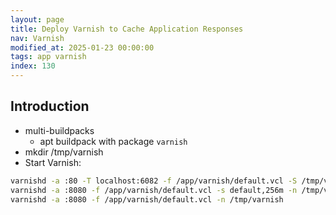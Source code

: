 ```yaml
---
layout: page
title: Deploy Varnish to Cache Application Responses
nav: Varnish
modified_at: 2025-01-23 00:00:00
tags: app varnish
index: 130
---
```


## Introduction

- multi-buildpacks
  - apt buildpack with package `varnish`
- mkdir /tmp/varnish
- Start Varnish:

```sh
varnishd -a :80 -T localhost:6082 -f /app/varnish/default.vcl -S /tmp/varnish_secret -s default,256m -n /tmp/varnish
varnishd -a :8080 -f /app/varnish/default.vcl -s default,256m -n /tmp/varnish
varnishd -a :8080 -f /app/varnish/default.vcl -n /tmp/varnish
```
